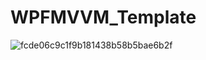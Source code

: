 # WPFMVVM_Template

![fcde06c9c1f9b181438b58b5bae6b2f](https://user-images.githubusercontent.com/59460253/233526234-c411f3b5-13e5-4785-b217-3ad0f5078748.png)
